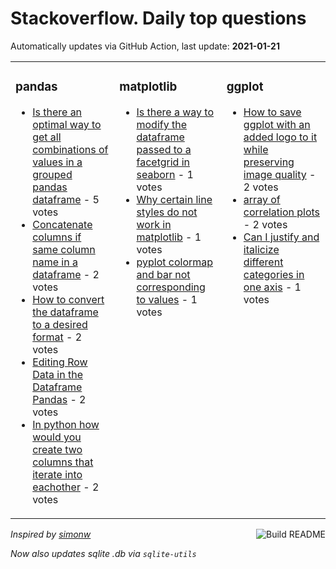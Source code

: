 # Stackoverflow. Daily top questions 

Automatically updates via GitHub Action, last update: **<!-- date starts -->2021-01-21<!-- date ends -->**


<table><tr><td valign="top" width="33%">

### pandas
<!-- pandas starts -->
* [Is there an optimal way to get all combinations of values in a grouped pandas dataframe](https://stackoverflow.com/questions/65834299/is-there-an-optimal-way-to-get-all-combinations-of-values-in-a-grouped-pandas-da) - 5 votes
* [Concatenate columns if same column name in a dataframe](https://stackoverflow.com/questions/65823592/concatenate-columns-if-same-column-name-in-a-dataframe) - 2 votes
* [How to convert the dataframe to a desired format](https://stackoverflow.com/questions/65821504/how-to-convert-the-dataframe-to-a-desired-format) - 2 votes
* [Editing Row Data in the Dataframe Pandas](https://stackoverflow.com/questions/65833217/editing-row-data-in-the-dataframe-pandas) - 2 votes
* [In python how would you create two columns that iterate into eachother](https://stackoverflow.com/questions/65829898/in-python-how-would-you-create-two-columns-that-iterate-into-eachother) - 2 votes
<!-- pandas ends -->
</td><td valign="top" width="34%">


### matplotlib
<!-- matplotlib starts -->
* [Is there a way to modify the dataframe passed to a facetgrid in seaborn](https://stackoverflow.com/questions/65833882/is-there-a-way-to-modify-the-dataframe-passed-to-a-facetgrid-in-seaborn) - 1 votes
* [Why certain line styles do not work in matplotlib](https://stackoverflow.com/questions/65833552/why-certain-line-styles-do-not-work-in-matplotlib) - 1 votes
* [pyplot colormap and bar not corresponding to values](https://stackoverflow.com/questions/65820559/pyplot-colormap-and-bar-not-corresponding-to-values) - 1 votes
<!-- matplotlib ends -->
</td><td valign="top" width="34%">


### ggplot
<!-- ggplot2 starts -->
* [How to save ggplot with an added logo to it while preserving image quality](https://stackoverflow.com/questions/65835871/how-to-save-ggplot-with-an-added-logo-to-it-while-preserving-image-quality) - 2 votes
* [array of correlation plots](https://stackoverflow.com/questions/65820664/array-of-correlation-plots) - 2 votes
* [Can I justify and italicize different categories in one axis](https://stackoverflow.com/questions/65823321/can-i-justify-and-italicize-different-categories-in-one-axis) - 1 votes
<!-- ggplot2 ends -->
</td></tr></table>

<a href="https://github.com/hp0404/hp0404/actions"><img src="https://github.com/hp0404/hp0404/workflows/Build%20README/badge.svg" align="right" alt="Build README"></a> <p>*Inspired by  [simonw](https://github.com/simonw/simonw)*</p> <p> *Now also updates sqlite .db via `sqlite-utils`* </p>

